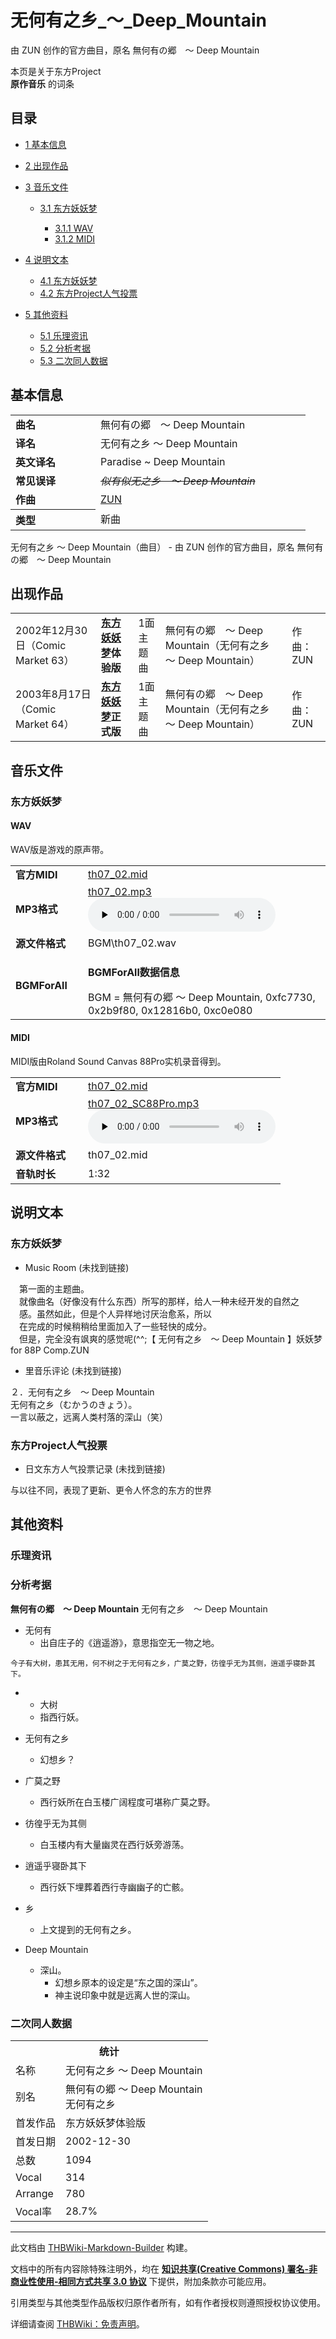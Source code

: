 # 无何有之乡_～_Deep_Mountain

<!-- source html: G:\repos\THBWiki-Markdown-Builder\THBWikiMarkdown\Temp\main\e\ee\ns0%3A%E6%97%A0%E4%BD%95%E6%9C%89%E4%B9%8B%E4%B9%A1_%EF%BD%9E_Deep_Mountain.html -->

由 ZUN 创作的官方曲目，原名 無何有の郷　～ Deep Mountain

本页是关于东方Project  
 **原作音乐** 的词条
## 目录

- [1 基本信息](#基本信息)
- [2 出现作品](#出现作品)
- [3 音乐文件](#音乐文件)

  - [3.1 东方妖妖梦](#东方妖妖梦)

    - [3.1.1 WAV](#WAV)
    - [3.1.2 MIDI](#MIDI)






- [4 说明文本](#说明文本)

  - [4.1 东方妖妖梦](#东方妖妖梦_2)
  - [4.2 东方Project人气投票](#东方Project人气投票)



- [5 其他资料](#其他资料)

  - [5.1 乐理资讯](#乐理资讯)
  - [5.2 分析考据](#分析考据)
  - [5.3 二次同人数据](#二次同人数据)







## 基本信息

<table><tbody><tr><td style="width:120px"><b>曲名</b></td><td style="width:320px">無何有の郷　～ Deep Mountain</td></tr><tr><td><b>译名</b></td><td>无何有之乡 ～ Deep Mountain</td></tr><tr><td><b>英文译名</b></td><td>Paradise ~ Deep Mountain</td></tr><tr><td><b>常见误译</b></td><td><s><i>似有似无之乡　～ Deep Mountain</i></s></td></tr><tr><td><b>作曲</b></td><td><a href="./ZUN.md" title="ZUN">ZUN</a></td></tr><tr><th style="text-align: left;"><b>类型</b></th><td>新曲</td></tr></tbody></table>

无何有之乡 ～ Deep Mountain（曲目） - 由 ZUN 创作的官方曲目，原名 無何有の郷　～ Deep Mountain
## 出现作品

<table>
<tbody><tr><td>2002年12月30日（Comic Market 63）</td><td><b><a href="./东方妖妖梦.md" title="东方妖妖梦">东方妖妖梦</a>体验版</b></td><td>1面主题曲</td><td style="padding-left:5px;">無何有の郷　～ Deep Mountain（无何有之乡 ～ Deep Mountain）</td><td style="padding-left:10px;">作曲：ZUN</td></tr>
<tr><td>2003年8月17日（Comic Market 64）</td><td><b><a href="./东方妖妖梦.md" title="东方妖妖梦">东方妖妖梦</a>正式版</b></td><td>1面主题曲</td><td style="padding-left:5px;">無何有の郷　～ Deep Mountain（无何有之乡 ～ Deep Mountain）</td><td style="padding-left:10px;">作曲：ZUN</td></tr>
</tbody></table>


## 音乐文件
### 东方妖妖梦
#### WAV
  
WAV版是游戏的原声带。
  


<table><tbody><tr class="mw-empty-elt"></tr><tr><td width="100"><b>官方MIDI</b></td><td><a href="./文件-th07_02.mid.md" title="文件:th07 02.mid">th07_02.mid</a></td></tr><tr><td><b>MP3格式</b></td><td><a href="./文件-th07_02.mp3.md" title="文件:th07 02.mp3">th07_02.mp3</a><br><audio src="https://upload.thwiki.cc/9/9c/th07_02.mp3" loop="" controls="" preload="none"></audio></td></tr><tr><td><b>源文件格式</b></td><td>BGM\th07_02.wav</td></tr><tr><td><b>BGMForAll</b></td><td><div class="mw-collapsible mw-collapsed">
<p><b>BGMForAll数据信息</b>
</p>
<div class="mw-collapsible-content">BGM = 無何有の郷 ～ Deep Mountain, 0xfc7730, 0x2b9f80, 0x12816b0, 0xc0e080</div>
</div>
</td></tr></tbody></table>


#### MIDI
  
MIDI版由Roland Sound Canvas 88Pro实机录音得到。
  


<table><tbody><tr class="mw-empty-elt"></tr><tr><td width="100"><b>官方MIDI</b></td><td><a href="./文件-th07_02.mid.md" title="文件:th07 02.mid">th07_02.mid</a></td></tr><tr><td><b>MP3格式</b></td><td><a href="./文件-th07_02_SC88Pro.mp3.md" title="文件:th07 02 SC88Pro.mp3">th07_02_SC88Pro.mp3</a><br><audio src="https://upload.thwiki.cc/f/fe/th07_02_SC88Pro.mp3" loop="" controls="" preload="none"></audio></td></tr><tr><td><b>源文件格式</b></td><td>th07_02.mid</td></tr><tr><td><b>音轨时长</b></td><td>1:32</td></tr></tbody></table>


## 说明文本
### 东方妖妖梦
- Music Room (未找到链接)

　第一面的主题曲。  
　就像曲名（好像没有什么东西）所写的那样，给人一种未经开发的自然之  
　感。虽然如此，但是个人异样地讨厌治愈系，所以  
　在完成的时候稍稍给里面加入了一些轻快的成分。  
　但是，完全没有飒爽的感觉呢(^^;【 无何有之乡　～ Deep Mountain 】妖妖梦 for 88P Comp.ZUN
- 里音乐评论 (未找到链接)

２．无何有之乡　～ Deep Mountain  
    无何有之乡（むかうのきょう）。  
    一言以蔽之，远离人类村落的深山（笑）
### 东方Project人气投票
- 日文东方人气投票记录 (未找到链接)

与以往不同，表现了更新、更令人怀念的东方的世界
## 其他资料
### 乐理资讯
### 分析考据
  
 **無何有の郷　～ Deep Mountain**  无何有之乡　～ Deep Mountain
  

- 无何有
  - 出自庄子的《逍遥游》，意思指空无一物之地。


```
今子有大树，患其无用，何不树之于无何有之乡，广莫之野，彷徨乎无为其侧，逍遥乎寝卧其下。
```

-   - 大树
    - 指西行妖。

  - 无何有之乡
    - 幻想乡？

  - 广莫之野
    - 西行妖所在白玉楼广阔程度可堪称广莫之野。

  - 彷徨乎无为其侧
    - 白玉楼内有大量幽灵在西行妖旁游荡。

  - 逍遥乎寝卧其下
    - 西行妖下埋葬着西行寺幽幽子的亡骸。


- 乡
  - 上文提到的无何有之乡。


- Deep Mountain
  - 深山。
    - 幻想乡原本的设定是“东之国的深山”。
    - 神主说印象中就是远离人世的深山。



### 二次同人数据

<table><tbody><tr><th colspan="2">统计</th></tr>
<tr><td>名称</td><td>无何有之乡 ～ Deep Mountain</td></tr>
<tr><td>别名</td><td>無何有の郷 ～ Deep Mountain<br>无何有之乡</td></tr>
<tr><td>首发作品</td><td>东方妖妖梦体验版</td></tr>
<tr><td>首发日期</td><td>2002-12-30</td></tr>
<tr><td>总数</td><td>1094</td></tr>
<tr><td>Vocal</td><td>314</td></tr>
<tr><td>Arrange</td><td>780</td></tr>
<tr><td>Vocal率</td><td>28.7%</td></tr>
</tbody></table>




  
  

  





---

此文档由 [THBWiki-Markdown-Builder](https://github.com/Delsin-Yu/THBWiki-Markdown-Builder) 构建。

文档中的所有内容除特殊注明外，均在 [**知识共享(Creative Commons) 署名-非商业性使用-相同方式共享 3.0 协议**](https://creativecommons.org/licenses/by-sa/3.0/deed.zh-hans) 下提供，附加条款亦可能应用。

引用类型与其他类型作品版权归原作者所有，如有作者授权则遵照授权协议使用。

详细请查阅 [THBWiki：免责声明](https://thbwiki.cc/THBWiki:%E5%85%8D%E8%B4%A3%E5%A3%B0%E6%98%8E)。

